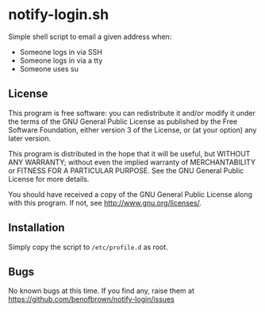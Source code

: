 notify-login.sh
===============

Simple shell script to email a given address when:

* Someone logs in via SSH
* Someone logs in via a tty
* Someone uses su

License
-------

This program is free software: you can redistribute it and/or modify it under
the terms of the GNU General Public License as published by the Free Software
Foundation, either version 3 of the License, or (at your option) any later
version.

This program is distributed in the hope that it will be useful, but WITHOUT
ANY WARRANTY; without even the implied warranty of MERCHANTABILITY or FITNESS
FOR A PARTICULAR PURPOSE.  See the GNU General Public License for more details.

You should have received a copy of the GNU General Public License along
with this program.  If not, see <http://www.gnu.org/licenses/>.

Installation
------------

Simply copy the script to `/etc/profile.d` as root.

Bugs
----

No known bugs at this time. If you find any, raise them at
<https://github.com/benofbrown/notify-login/issues>
